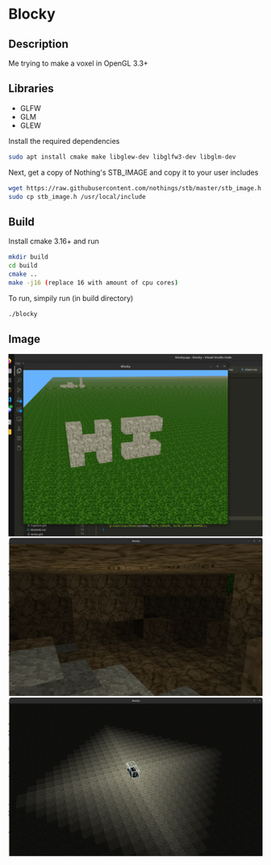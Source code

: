 # Blocky



## Description
Me trying to make a voxel in OpenGL 3.3+

## Libraries
- GLFW
- GLM
- GLEW

Install the required dependencies
```bash
sudo apt install cmake make libglew-dev libglfw3-dev libglm-dev
```

Next, get a copy of Nothing's STB_IMAGE and copy it to your user includes
```bash
wget https://raw.githubusercontent.com/nothings/stb/master/stb_image.h
sudo cp stb_image.h /usr/local/include
```

## Build
Install cmake 3.16+ and run
```bash
mkdir build
cd build
cmake ..
make -j16 (replace 16 with amount of cpu cores)
```

To run, simpily run (in build directory)
```bash
./blocky
```

## Image
![Demo image of blocky](https://github.com/JudgeGlass/Blocky_DEV/blob/main/resources/demo.png?raw=true)
![Demo image of blocky](https://github.com/JudgeGlass/Blocky_DEV/blob/main/resources/demo_light.png?raw=true)
![Demo image of blocky](https://github.com/JudgeGlass/Blocky_DEV/blob/main/resources/demo_light2.png?raw=true)
